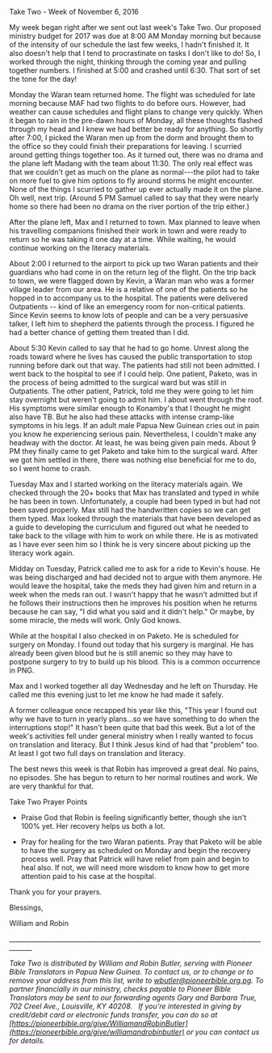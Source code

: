 Take Two - Week of November 6, 2016

My week began right after we sent out last week's Take Two. Our proposed
ministry budget for 2017 was due at 8:00 AM Monday morning but because
of the intensity of our schedule the last few weeks, I hadn't finished
it. It also doesn't help that I tend to procrastinate on tasks I don't
like to do! So, I worked through the night, thinking through the coming
year and pulling together numbers. I finished at 5:00 and crashed until
6:30. That sort of set the tone for the day!

Monday the Waran team returned home. The flight was scheduled for late
morning because MAF had two flights to do before ours. However, bad
weather can cause schedules and flight plans to change very quickly.
When it began to rain in the pre-dawn hours of Monday, all these
thoughts flashed through my head and I knew we had better be ready for
anything. So shortly after 7:00, I picked the Waran men up from the dorm
and brought them to the office so they could finish their preparations
for leaving. I scurried around getting things together too. As it turned
out, there was no drama and the plane left Madang with the team about
11:30. The only real effect was that we couldn't get as much on the
plane as normal---the pilot had to take on more fuel to give him options
to fly around storms he might encounter. None of the things I scurried
to gather up ever actually made it on the plane. Oh well, next trip.
(Around 5 PM Samuel called to say that they were nearly home so there
had been no drama on the river portion of the trip either.)

After the plane left, Max and I returned to town. Max planned to leave
when his travelling companions finished their work in town and were
ready to return so he was taking it one day at a time. While waiting, he
would continue working on the literacy materials.

About 2:00 I returned to the airport to pick up two Waran patients and
their guardians who had come in on the return leg of the flight. On the
trip back to town, we were flagged down by Kevin, a Waran man who was a
former village leader from our area. He is a relative of one of the
patients so he hopped in to accompany us to the hospital. The patients
were delivered Outpatients -- kind of like an emergency room for
non-critical patients. Since Kevin seems to know lots of people and can
be a very persuasive talker, I left him to shepherd the patients through
the process. I figured he had a better chance of getting them treated
than I did.

About 5:30 Kevin called to say that he had to go home. Unrest along the
roads toward where he lives has caused the public transportation to stop
running before dark out that way. The patients had still not been
admitted. I went back to the hospital to see if I could help. One
patient, Paketo, was in the process of being admitted to the surgical
ward but was still in Outpatients. The other patient, Patrick, told me
they were going to let him stay overnight but weren't going to admit
him. I about went through the roof. His symptoms were similar enough to
Konamby's that I thought he might also have TB. But he also had these
attacks with intense cramp-like symptoms in his legs. If an adult male
Papua New Guinean cries out in pain you know he experiencing serious
pain. Nevertheless, I couldn't make any headway with the doctor. At
least, he was being given pain meds. About 9 PM they finally came to get
Paketo and take him to the surgical ward. After we got him settled in
there, there was nothing else beneficial for me to do, so I went home to
crash.

Tuesday Max and I started working on the literacy materials again. We
checked through the 20+ books that Max has translated and typed in while
he has been in town. Unfortunately, a couple had been typed in but had
not been saved properly. Max still had the handwritten copies so we can
get them typed. Max looked through the materials that have been
developed as a guide to developing the curriculum and figured out what
he needed to take back to the village with him to work on while there.
He is as motivated as I have ever seen him so I think he is very sincere
about picking up the literacy work again.

Midday on Tuesday, Patrick called me to ask for a ride to Kevin's house.
He was being discharged and had decided not to argue with them anymore.
He would leave the hospital, take the meds they had given him and return
in a week when the meds ran out. I wasn't happy that he wasn't admitted
but if he follows their instructions then he improves his position when
he returns because he can say, "I did what you said and it didn't help."
Or maybe, by some miracle, the meds will work. Only God knows.

While at the hospital I also checked in on Paketo. He is scheduled for
surgery on Monday. I found out today that his surgery is marginal. He
has already been given blood but he is still anemic so they may have to
postpone surgery to try to build up his blood. This is a common
occurrence in PNG.

Max and I worked together all day Wednesday and he left on Thursday. He
called me this evening just to let me know he had made it safely.

A former colleague once recapped his year like this, "This year I found
out why we have to turn in yearly plans...so we have something to do
when the interruptions stop!" It hasn't been quite that bad this week.
But a lot of the week's activities fell under general ministry when I
really wanted to focus on translation and literacy. But I think Jesus
kind of had that "problem" too. At least I got two full days on
translation and literacy.

The best news this week is that Robin has improved a great deal. No
pains, no episodes. She has begun to return to her normal routines and
work. We are very thankful for that.

Take Two Prayer Points

-   Praise God that Robin is feeling significantly better, though she
    isn't 100% yet. Her recovery helps us both a lot.

-   Pray for healing for the two Waran patients. Pray that Paketo will
    be able to have the surgery as scheduled on Monday and begin the
    recovery process well. Pray that Patrick will have relief from pain
    and begin to heal also. If not, we will need more wisdom to know how
    to get more attention paid to his case at the hospital.

Thank you for your prayers.

Blessings,

William and Robin

\_\_\_\_\_\_\_\_\_\_\_\_\_\_\_\_\_\_\_\_\_\_\_\_\_\_\_\_\_\_\_\_\_\_\_\_\_\_\_\_\_\_\_\_\_\_\_\_\_\_\_\_\_\_\_\_\_\_\_\_\_\_\_\_\_\_\_\_\_\_\_\_\_\_\_\_\_\_\_\_\_\_\_\_\_

*Take Two is distributed by William and Robin Butler, serving with
Pioneer Bible Translators in Papua New Guinea. To contact us, or to
change or to remove your address from this list, write to
<wbutler@pioneerbible.org.pg>. To partner financially in our ministry,
checks payable to Pioneer Bible Translators may be sent to our
forwarding agents Gary and Barbara True, 702 Creel Ave., Louisville, KY
40208.   If you're interested in giving by credit/debit card or
electronic funds transfer, you can do so at
[https://pioneerbible.org/give/WilliamandRobinButler](https://pioneerbible.org/give/williamandrobinbutler)
or you can contact us for details.*
